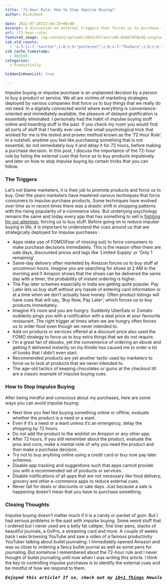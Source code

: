 ```yaml
---
title: '72-Hour Rule: How to Stop Impulse Buying?'
author: Rishikesh
 
date: 2022-07-26T22:04:25+00:00
excerpt: A discussion on external triggers that forces us to purchase things that we do not require and tips on how to stop impulse buying.
url: /72-hour-rule/
featured_image: /wp-content/uploads/2022/07/anirudh-KmQbT4FQvGQ-unsplash-1200x778.jpg
ssb_old_counts:
  - 'a:5:{s:7:"twitter";i:0;s:9:"pinterest";i:0;s:7:"fbshare";i:0;s:6:"reddit";i:0;s:6:"tumblr";N;}'
ssb_cache_timestamp:
  - 463550
categories:
  - Productivity

hiddenInHomeList: true

---
```

<p class="has-drop-cap">
  Impulse buying or impulse purchase is an unplanned decision by a person to buy a product or service. We all are victims of marketing strategies deployed by various companies that force us to buy things that we really do not need. In a digitally connected world where everything is convenience-oriented and immediately available, the pleasure of delayed gratification is essentially eliminated. I personally had the habit of impulse buying stuff online and hoarding stuff in the past. If you check my room you would find all sorts of stuff that I hardly ever use. One small psychological trick that worked for me is the tested and proven method known as the &#8217;72 Hour Rule&#8217;. In a nutshell, anytime you feel like purchasing something that is not essential, do not immediately buy it and delay it for 72 hours, before making a purchase decision. In this post, I discuss the importance of the 72-hour rule by listing the external cues that force us to buy products impulsively and later on how to stop impulse buying by certain tricks that you can follow.
</p>

### The Triggers

Let&#8217;s not blame marketers, it is their job to promote products and force us to buy. Over the years marketers have mastered various techniques that force consumers to impulse purchase products. Some techniques have evolved over time as in recent times there was a drastic shift in shopping patterns with the rising popularity of e-commerce sites. But underlying psychology remains the same and today every app that has something to sell is [fighting for our attention][1], forcing us to buy stuff. Before going on to reduce impulse buying in life, it is important to understand the cues around us that are strategically deployed for impulse purchases :

  * Apps make use of FOMO(Fear of missing out) to force consumers to make purchase decisions immediately. This is the reason often there are sale days, discounted prices and tags like &#8216;Limited Supply&#8217; or &#8216;Only 1 remaining&#8217;.
  * Same-day delivery often marketed by Amazon forces us to buy stuff at uncommon hours. Imagine you are searching for shoes at 2 AM in the morning and if Amazon shows that the shoes can be delivered the same day with a timer, the probability of instant ordering is higher.
  * The Pay later schemes especially in India are getting quite popular. Pay Later lets us buy stuff without any hassle of entering card information or at a time when we don&#8217;t actually have money. Often product listings will have cues that will say, &#8216;Buy Now, Pay Later&#8217;, which forces us to buy products immediately.
  * Imagine it&#8217;s noon and you are hungry. Suddenly UberEats or Zomato suddenly pings you with a notification with a deal price at your favourite restaurant. The right trigger at times when we are hungry often forces us to order food even though we never intended to.
  * Add-on products or services offered at a discount price also used the FOMO strategy to force us to buy extra things that we do not require.
  * I&#8217;m a great fan of ebooks, yet the convenience of ordering an ebook and getting it delivered instantly on my Kindle has caused me to order a lot of books that I didn&#8217;t even start.
  * Recommended products are yet another tactic used by marketers to force us to look at products that we never intended to.
  * The age-old tactics of keeping chocolates or gums at the checkout till are a classic example of impulse buying cues.

### How to Stop Impulse Buying

After being mindful and conscious about my purchases, here are some ways you can avoid impulse buying:

  * Next time you feel like buying something online or offline, evaluate whether the product is a need or a want.
  * Even if it&#8217;s a need or a want unless it&#8217;s an emergency, delay the shopping by 72 hours.
  * Do not add the product to the wishlist on Amazon or any other app.
  * After 72 hours, if you still remember about the product, evaluate the pros and cons, make a mental note of why you need the product and then make a purchase decision.
  * Try not to buy anything online using a credit card or buy now pay later schemes.
  * Disable app tracking and suggestions such that apps cannot provide you with a recommended set of products or services.
  * Disable notifications of all apps that are not necessary like food delivery, grocery and other e-commerce apps to reduce external cues.
  * Never fall for deals or discounts or sale days. Just because a sale is happening doesn&#8217;t mean that you have to purchase something.

### Closing Thoughts

Impulse buying doesn&#8217;t matter much if it is a candy or packet of gum. But I had serious problems in the past with impulse buying. Some weird stuff that I ordered but I never used are a belly fat calliper, fine liner pens, stacks of beautiful journals, a GoPro, a streaming card and more. A couple of weeks back I was browsing YouTube and saw a video of a famous productivity YouTuber talking about bullet journaling. I immediately opened Amazon and was so close to ordering a fancy bullet journal as well as some pens for journaling. But somehow I remembered about the 72-hour rule and I never thought of bullet journaling until now when I was writing this article. I think the key to controlling impulse purchases is to identify the external cues and be mindful of how we respond to them.

<pre class="wp-block-preformatted"><em><strong>Enjoyed this article? If so, check out my <a href="https://rishikesh.substack.com/" target="_blank" rel="noreferrer noopener">10+1 Things</a> Newsletter that I send out every Saturday. It contains 11 interesting Things I thought were worth sharing including books,articles, projects, and other things I'm curious about. <a href="https://rishikesh.substack.com/archive">Click here </a>if you would like to check out the previous issues and may be subscribe!</strong></em></pre>

 [1]: https://rishikeshs.com/attention-diet/ "How to Start an Attention Diet?"